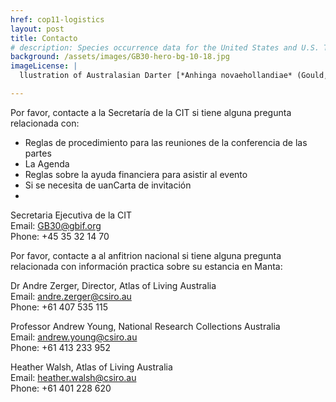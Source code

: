 ```yaml
---
href: cop11-logistics
layout: post
title: Contacto
# description: Species occurrence data for the United States and U.S. Territories.
background: /assets/images/GB30-hero-bg-10-18.jpg
imageLicense: |
  llustration of Australasian Darter [*Anhinga novaehollandiae* (Gould, 1847)](https://www.gbif.org/species/2482085) from Companion to Gould's Handbook; or, Synopsis of the birds of Australia, 1877 via the [Biodiversity Heritage Library](https://flic.kr/p/bmFhGL)

---
```


Por favor, contacte a la Secretaría de la CIT si tiene alguna pregunta relacionada con:
- Reglas de procedimiento para las reuniones de la conferencia de las partes
- La Agenda
- Reglas sobre la ayuda financiera para asistir al evento
- Si se necesita de uanCarta de invitación
- 
Secretaria Ejecutiva de la CIT   
Email: [GB30@gbif.org](mailto:GB30@gbif.org)  
Phone: +45 35 32 14 70  

Por favor, contacte a al anfitrion nacional si tiene alguna pregunta relacionada con información practica sobre su estancia en Manta:

Dr Andre Zerger, Director, Atlas of Living Australia  
Email: [andre.zerger@csiro.au](mailto:andre.zerger@csiro.au)  
Phone: +61 407 535 115  

Professor Andrew Young, National Research Collections Australia  
Email: [andrew.young@csiro.au](mailto:andrew.young@csiro.au)  
Phone: +61 413 233 952  

Heather Walsh, Atlas of Living Australia  
Email: [heather.walsh@csiro.au](heather.walsh@csiro.au)  
Phone: +61 401 228 620  

